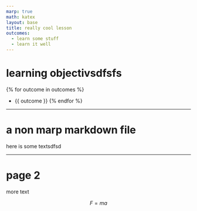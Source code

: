 ```yaml
---
marp: true
math: katex
layout: base
title: really cool lesson
outcomes:
  - learn some stuff
  - learn it well
---
```


# learning objectivsdfsfs

{% for outcome in outcomes %}

- {{ outcome }}
  {% endfor %}

---

# a non marp markdown file

here is some textsdfsd

---

# page 2

more text

$$F=ma$$
